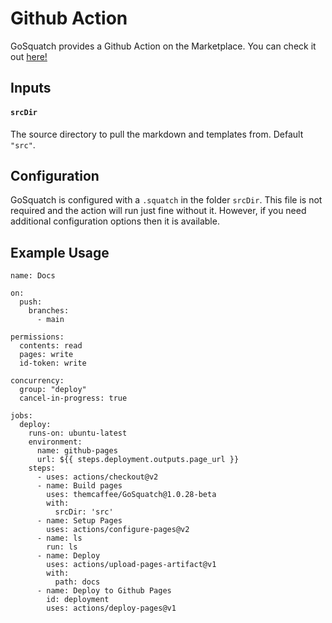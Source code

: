 [_metadata_:title]:- "Github Action"
[_metadata_:layout]:- "index"

# Github Action

GoSquatch provides a Github Action on the Marketplace. You can check it out [here!](https://github.com/marketplace/actions/gosquatch)

## Inputs

#### `srcDir`

The source directory to pull the markdown and templates from. Default `"src"`.

## Configuration

GoSquatch is configured with a `.squatch` in the folder `srcDir`. This file is not required and the action will run just fine without it. However,
if you need additional configuration options then it is available.

## Example Usage

```
name: Docs

on:
  push:
    branches:
      - main

permissions:
  contents: read
  pages: write
  id-token: write

concurrency:
  group: "deploy"
  cancel-in-progress: true

jobs:
  deploy:
    runs-on: ubuntu-latest
    environment:
      name: github-pages
      url: ${{ steps.deployment.outputs.page_url }}
    steps:
      - uses: actions/checkout@v2
      - name: Build pages
        uses: themcaffee/GoSquatch@1.0.28-beta
        with:
          srcDir: 'src'
      - name: Setup Pages
        uses: actions/configure-pages@v2
      - name: ls
        run: ls
      - name: Deploy
        uses: actions/upload-pages-artifact@v1
        with:
          path: docs
      - name: Deploy to Github Pages
        id: deployment
        uses: actions/deploy-pages@v1
```
